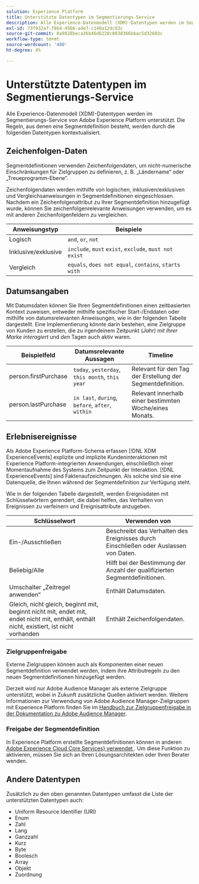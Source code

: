 ```yaml
---
solution: Experience Platform
title: Unterstützte Datentypen im Segmentierungs-Service
description: Alle Experience-Datenmodell (XDM)-Datentypen werden im Segmentierungs-Service von Adobe unterstützt. Die Regeln, aus denen eine Segmentdefinition besteht, werden durch die folgenden Datentypen kontextualisiert.
exl-id: 73f932a7-f864-4566-ade7-c148a12dc83c
source-git-commit: 0a9028beca36b46d6228c0038366bbac5d32603c
workflow-type: tm+mt
source-wordcount: '480'
ht-degree: 4%

---
```


# Unterstützte Datentypen im Segmentierungs-Service

Alle Experience-Datenmodell (XDM)-Datentypen werden im Segmentierungs-Service von Adobe Experience Platform unterstützt. Die Regeln, aus denen eine Segmentdefinition besteht, werden durch die folgenden Datentypen kontextualisiert.

## Zeichenfolgen-Daten

Segmentdefinitionen verwenden Zeichenfolgendaten, um nicht-numerische Einschränkungen für Zielgruppen zu definieren, z. B. „Ländername“ oder „Treueprogramm-Ebene“.

Zeichenfolgendaten werden mithilfe von logischen, inklusiven/exklusiven und Vergleichsanweisungen in Segmentdefinitionen eingeschlossen. Nachdem ein Zeichenfolgenattribut zu Ihrer Segmentdefinition hinzugefügt wurde, können Sie zeichenfolgenrelevante Anweisungen verwenden, um es mit anderen Zeichenfolgenfeldern zu vergleichen.

| Anweisungstyp | Beispiele |
| -------------- | -------- |
| Logisch       | `and`, `or`, `not` |
| Inklusive/exklusive | `include`, `must` `exist`, `exclude`, `must not exist` |
| Vergleich | `equals`, `does not equal`, `contains`, `starts with` |

## Datumsangaben

Mit Datumsdaten können Sie Ihren Segmentdefinitionen einen zeitbasierten Kontext zuweisen, entweder mithilfe spezifischer Start-/Enddaten oder mithilfe von datumsrelevanten Anweisungen, wie in der folgenden Tabelle dargestellt. Eine Implementierung könnte darin bestehen, eine Zielgruppe von Kunden zu erstellen, die zu irgendeinem Zeitpunkt (*Jahr) mit Ihrer Marke interagiert* und *den* Tagen auch aktiv waren.

| Beispielfeld | Datumsrelevante Aussagen | Timeline |
| ------------- | ------------------------ | --------- |
| person.firstPurchase | `today`, `yesterday`, `this month`, `this year` | Relevant für den Tag der Erstellung der Segmentdefinition. |
| person.lastPurchase | `in last`, `during`, `before`, `after`, `within` | Relevant innerhalb einer bestimmten Woche/eines Monats. |

## Erlebnisereignisse

Als Adobe Experience Platform-Schema erfassen [!DNL XDM ExperienceEvents] explizite und implizite Kundeninteraktionen mit Experience Platform-integrierten Anwendungen, einschließlich einer Momentaufnahme des Systems zum Zeitpunkt der Interaktion. [!DNL ExperienceEvents] sind Faktenaufzeichnungen. Als solche sind sie eine Datenquelle, die Ihnen während der Segmentdefinition zur Verfügung steht.

Wie in der folgenden Tabelle dargestellt, werden Ereignisdaten mit Schlüsselwörtern gerendert, die dabei helfen, das Verhalten von Ereignissen zu verfeinern und Ereignisattribute anzugeben.

| Schlüsselwort | Verwenden von  |
| ------- | --- |
| Ein-/Ausschließen | Beschreibt das Verhalten des Ereignisses durch Einschließen oder Auslassen von Daten. |
| Beliebig/Alle | Hilft bei der Bestimmung der Anzahl der qualifizierten Segmentdefinitionen. |
| Umschalter „Zeitregel anwenden“ | Enthält Datumsdaten. |
| Gleich, nicht gleich, beginnt mit, beginnt nicht mit, endet mit, endet nicht mit, enthält, enthält nicht, existiert, ist nicht vorhanden | Enthält Zeichenfolgendaten. |

### Zielgruppenfreigabe

Externe Zielgruppen können auch als Komponenten einer neuen Segmentdefinition verwendet werden, indem ihre Attributregeln zu den neuen Segmentdefinitionen hinzugefügt werden.

Derzeit wird nur Adobe Audience Manager als externe Zielgruppe unterstützt, wobei in Zukunft zusätzliche Quellen aktiviert werden. Weitere Informationen zur Verwendung von Adobe Audience Manager-Zielgruppen mit Experience Platform finden Sie im [Handbuch zur Zielgruppenfreigabe in der Dokumentation zu Adobe Audience Manager](https://experienceleague.adobe.com/docs/audience-manager/user-guide/implementation-integration-guides/integration-experience-platform/aam-aep-audience-sharing.html?lang=de).

### Freigabe der Segmentdefinition

In Experience Platform erstellte Segmentdefinitionen können in anderen [Adobe Experience Cloud Core Services} verwendet ](https://experienceleague.adobe.com/docs/core-services/interface/experience-cloud.html?lang=de). Um diese Funktion zu aktivieren, müssen Sie sich an Ihren Lösungsarchitekten oder Ihren Berater wenden.

## Andere Datentypen

Zusätzlich zu den oben genannten Datentypen umfasst die Liste der unterstützten Datentypen auch:

- Uniform Resource Identifier (URI)
- Enum
- Zahl
- Lang
- Ganzzahl
- Kurz
- Byte
- Boolesch
- Array
- Objekt
- Zuordnung
